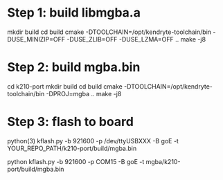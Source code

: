 # Step 1: build libmgba.a
mkdir build
cd build
cmake -DTOOLCHAIN=/opt/kendryte-toolchain/bin -DUSE_MINIZIP=OFF -DUSE_ZLIB=OFF -DUSE_LZMA=OFF ..
make -j8

# Step 2: build mgba.bin
cd k210-port
mkdir build
cd build
cmake -DTOOLCHAIN=/opt/kendryte-toolchain/bin -DPROJ=mgba ..
make -j8

# Step 3: flash to board
python(3) kflash.py -b 921600 -p /dev/ttyUSBXXX -B goE -t YOUR_REPO_PATH/k210-port/build/mgba.bin

python kflash.py -b 921600 -p COM15 -B goE -t mgba/k210-port/build/mgba.bin